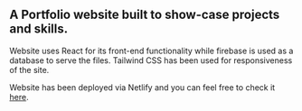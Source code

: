 ## A Portfolio website built to show-case projects and skills.
Website uses React for its front-end functionality while firebase is used as a database to serve the files.
Tailwind CSS has been used for responsiveness of the site.

Website has been deployed via Netlify and you can feel free to check it [here](https://alekhyaparamkusham-portfolio.netlify.app/).
